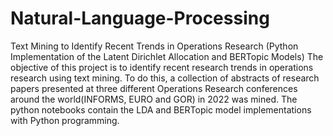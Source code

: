 # Natural-Language-Processing
Text Mining to Identify Recent Trends in Operations Research (Python Implementation of the Latent Dirichlet Allocation and BERTopic Models)
The objective of this project is to identify recent research trends in operations research using text mining. To do this, a collection of abstracts of research papers presented at  three different Operations Research conferences around the world(INFORMS, EURO and GOR) in 2022  was mined. The python notebooks contain the LDA and BERTopic model implementations with Python programming. 
